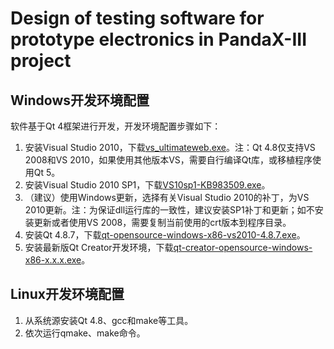 Design of testing software for prototype electronics in PandaX-III project
==========================================================================

Windows开发环境配置
-------------------

软件基于Qt 4框架进行开发，开发环境配置步骤如下：
1. 安装Visual Studio 2010，下载[vs_ultimateweb.exe](https://download.microsoft.com/download/4/0/6/4067968E-5530-4A08-B8EC-17D2B3F02C35/vs_ultimateweb.exe)。注：Qt 4.8仅支持VS 2008和VS 2010，如果使用其他版本VS，需要自行编译Qt库，或移植程序使用Qt 5。
2. 安装Visual Studio 2010 SP1，下载[VS10sp1-KB983509.exe](https://download.microsoft.com/download/2/3/0/230C4F4A-2D3C-4D3B-B991-2A9133904E35/VS10sp1-KB983509.exe)。
3. （建议）使用Windows更新，选择有关Visual Studio 2010的补丁，为VS 2010更新。注：为保证dll运行库的一致性，建议安装SP1补丁和更新；如不安装更新或者使用VS 2008，需要复制当前使用的crt版本到程序目录。
4. 安装Qt 4.8.7，下载[qt-opensource-windows-x86-vs2010-4.8.7.exe](https://download.qt.io/official_releases/qt/4.8/4.8.7/qt-opensource-windows-x86-vs2010-4.8.7.exe)。
5. 安装最新版Qt Creator开发环境，下载[qt-creator-opensource-windows-x86-x.x.x.exe](https://download.qt.io/official_releases/qtcreator/)。

Linux开发环境配置
-----------------

1. 从系统源安装Qt 4.8、gcc和make等工具。
2. 依次运行qmake、make命令。
